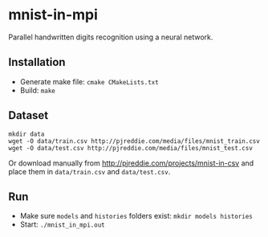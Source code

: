 # mnist-in-mpi
Parallel handwritten digits recognition using a neural network.

## Installation
* Generate make file: `cmake CMakeLists.txt`
* Build: `make`

## Dataset
```
mkdir data
wget -O data/train.csv http://pjreddie.com/media/files/mnist_train.csv
wget -O data/test.csv http://pjreddie.com/media/files/mnist_test.csv
```
Or download manually from http://pjreddie.com/projects/mnist-in-csv and place them in `data/train.csv` and `data/test.csv`.

## Run
* Make sure `models` and `histories` folders exist: `mkdir models histories`
* Start: `./mnist_in_mpi.out`
